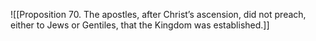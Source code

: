 ![[Proposition 70. The apostles, after Christ’s ascension, did not preach, either to Jews or Gentiles, that the Kingdom was established.]]